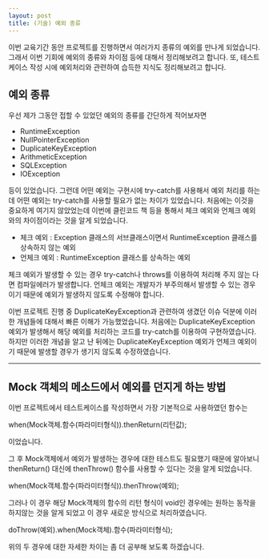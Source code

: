 ```yaml
---
layout: post
title: (기술) 예외 종류
---
```


이번 교육기간 동안 프로젝트를 진행하면서 여러가지 종류의 예외를 만나게 되었습니다.
그래서 이번 기회에 예외의 종류와 차이점 등에 대해서 정리해보려고 합니다.
또, 테스트케이스 작성 시에 예외처리와 관련하여 습득한 지식도 정리해보려고 합니다.

예외 종류
---

 우선 제가 그동안 접할 수 있었던 예외의 종류를 간단하게 적어보자면

 - RuntimeException
 - NullPointerException
 - DuplicateKeyException
 - ArithmeticException
 - SQLException
 - IOException
 
 등이 있었습니다.
 그런데 어떤 예외는 구현시에 try-catch를 사용해서 예외 처리를 하는데 어떤 예외는 try-catch를 사용할 필요가 없는 차이가 있었습니다.
 처음에는 이것을 중요하게 여기지 않았었는데 이번에 클린코드 책 등을 통해서 체크 예외와 언체크 예외와의 차이점이라는 것을 알게 되었습니다.
  
 - 체크 예외 : Exception 클래스의 서브클래스이면서 RuntimeException 클래스를 상속하지 않는 예외
 - 언체크 예외 : RuntimeException 클래스를 상속하는 예외
 
 체크 예외가 발생할 수 있는 경우 try-catch나 throws를 이용하여 처리해 주지 않는 다면 컴파일에러가 발생합니다.
 언체크 예외는 개발자가 부주의해서 발생할 수 있는 경우이기 때문에 예외가 발생하지 않도록 수정해야 합니다.
 
 이번 프로젝트 진행 중 DuplicateKeyException과 관련하여 생겼던 이슈 덕분에 이러한 개념들에 대해서 빠른 이해가 가능했었습니다.
 처음에는 DuplicateKeyException 예외가 발생해서 해당 예외를 처리하는 코드를 try-catch를 이용하여 구현하였습니다.
 하지만 이러한 개념을 알고 난 뒤에는 DuplicateKeyException 예외가 언체크 예외이기 때문에 발생할 경우가 생기지 않도록 수정하였습니다. 
 
 ---
  
Mock 객체의 메소드에서 예외를 던지게 하는 방법
---
  
  이번 프로젝트에서 테스트케이스를 작성하면서 가장 기본적으로 사용하였던 함수는 
  
  when(Mock객체.함수(파라미터형식)).thenReturn(리턴값);
  
  이었습니다.
  
  그 후 Mock객체에서 예외가 발생하는 경우에 대한 테스트도 필요했기 때문에 알아보니 thenReturn() 대신에 thenThrow() 함수를 사용할 수 있다는 것을 알게 되었습니다.
  
  when(Mock객체.함수(파라미터형식)).thenThrow(예외);
  
  그러나 이 경우 해당 Mock객체의 함수의 리턴 형식이 void인 경우에는 원하는 동작을 하지않는 것을 알게 되었고 이 경우 새로운 방식으로 처리하였습니다.
  
  doThrow(예외).when(Mock객체).함수(파라미터형식);
  
  위의 두 경우에 대한 자세한 차이는 좀 더 공부해 보도록 하겠습니다.
